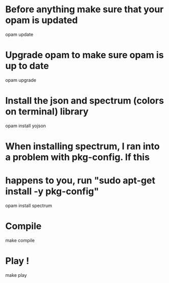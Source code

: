 # Before anything make sure that your opam is updated
opam update

# Upgrade opam to make sure opam is up to date
opam upgrade

# Install the json and spectrum (colors on terminal) library
opam install yojson
# When installing spectrum, I ran into a problem with pkg-config. If this 
# happens to you, run "sudo apt-get install -y pkg-config"
opam install spectrum

# Compile
make compile

# Play !
make play